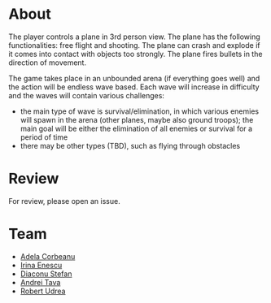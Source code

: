 # About
The player controls a plane in 3rd person view. The plane has the following functionalities: free flight and shooting. The plane can crash and explode if it comes into contact with objects too strongly. The plane fires bullets in the direction of movement.

The game takes place in an unbounded arena (if everything goes well) and the action will be endless wave based. Each wave will increase in difficulty and the waves will contain various challenges:

- the main type of wave is survival/elimination, in which various enemies will spawn in the arena (other planes, maybe also ground troops); the main goal will be either the elimination of all enemies or survival for a period of time
- there may be other types (TBD), such as flying through obstacles

# Review
 For review, please open an issue. 


# Team
 - [Adela Corbeanu](https://github.com/AdelaCorbeanu)
 - [Irina Enescu](https://github.com/irinaenescu2002)
 - [Diaconu Stefan](https://github.com/Qmpzlawasd)
 - [Andrei Tava](https://github.com/widdrr)
 - [Robert Udrea](https://github.com/rob3rtu)
